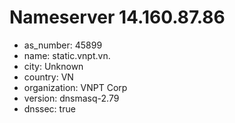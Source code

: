 # Nameserver 14.160.87.86

* as_number: 45899
* name: static.vnpt.vn.
* city: Unknown
* country: VN
* organization: VNPT Corp
* version: dnsmasq-2.79
* dnssec: true
